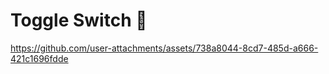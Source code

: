 # Toggle Switch 🤩


https://github.com/user-attachments/assets/738a8044-8cd7-485d-a666-421c1696fdde

